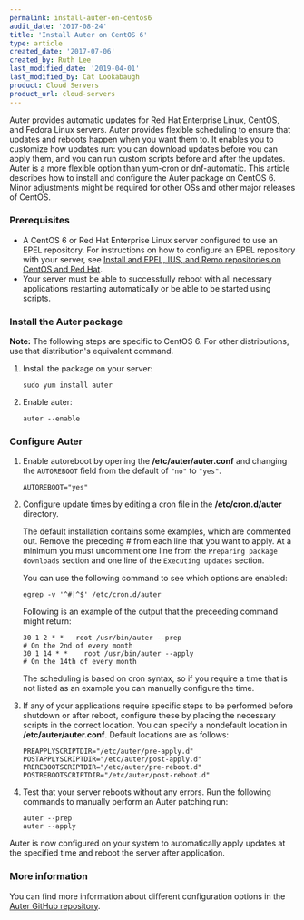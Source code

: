 ```yaml
---
permalink: install-auter-on-centos6
audit_date: '2017-08-24'
title: 'Install Auter on CentOS 6'
type: article
created_date: '2017-07-06'
created_by: Ruth Lee
last_modified_date: '2019-04-01'
last_modified_by: Cat Lookabaugh
product: Cloud Servers
product_url: cloud-servers
---
```


Auter provides automatic updates for Red Hat Enterprise Linux, CentOS, and Fedora
Linux servers. Auter provides flexible scheduling to ensure that updates and reboots
happen when you want them to. It enables you to customize how updates run: you can
download updates before you can apply them, and you can run custom scripts before
and after the updates. Auter is a more flexible option than yum-cron or dnf-automatic.
This article describes how to install and configure the Auter package on CentOS 6.
Minor adjustments might be required for other OSs and other major releases of CentOS.

### Prerequisites

   - A CentOS 6 or Red Hat Enterprise Linux server configured to use an EPEL repository. For instructions on how to configure an EPEL repository with your server,  see [Install and EPEL, IUS, and Remo repositories on CentOS and Red Hat](https://docs-ospc.rackspace.com/support/how-to/cloud-servers/install-epel-and-additional-repositories-on-centos-and-red-hat).
   - Your server must be able to successfully reboot with all necessary applications restarting automatically or be able to be started using scripts.

### Install the Auter package

**Note:** The following steps are specific to CentOS 6. For other distributions, use that distribution's equivalent command.

1. Install the package on your server: 

       sudo yum install auter

2. Enable auter:

       auter --enable


### Configure Auter

1. Enable autoreboot by opening the **/etc/auter/auter.conf** and changing the `AUTOREBOOT` field from the default of `"no"` to `"yes"`.

       AUTOREBOOT="yes"

2. Configure update times by editing a cron file in the **/etc/cron.d/auter** directory. 

   The default installation contains some examples, which are commented out. Remove the preceding # from each line that you want to apply. At a minimum you must uncomment one line from the `Preparing package downloads` section and one line of the `Executing updates` section. 
   
   You can use the following command to see which options are enabled:

       egrep -v '^#|^$' /etc/cron.d/auter 

   Following is an example of the output that the preceeding command might return:

       30 1 2 * *   root /usr/bin/auter --prep                              # On the 2nd of every month
       30 1 14 * *    root /usr/bin/auter --apply                              # On the 14th of every month

   The scheduling is based on cron syntax, so if you require a time that is not listed as an example you can manually configure the time. 

3. If any of your applications require specific steps to be performed before shutdown or after reboot, configure these by placing the necessary scripts in the correct location. You can specify a nondefault location in **/etc/auter/auter.conf**. Default locations are as follows:

       PREAPPLYSCRIPTDIR="/etc/auter/pre-apply.d"
       POSTAPPLYSCRIPTDIR="/etc/auter/post-apply.d"
       PREREBOOTSCRIPTDIR="/etc/auter/pre-reboot.d"
       POSTREBOOTSCRIPTDIR="/etc/auter/post-reboot.d"

3. Test that your server reboots without any errors. Run the following commands to manually perform an Auter patching run:

       auter --prep
       auter --apply


Auter is now configured on your system to automatically apply updates at the specified time and reboot the server after application.


### More information

You can find more information about different configuration options in the [Auter GitHub repository](https://github.com/rackerlabs/auter). 
